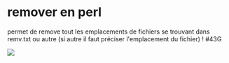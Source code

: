 # remover en perl
permet de remove tout les emplacements de fichiers se trouvant dans remv.txt ou autre (si autre il faut préciser l'emplacement du fichier) ! #43G

<img src="https://media.discordapp.net/attachments/850414039460347915/859423664708780062/filesxc.png?width=415&height=535"/>
